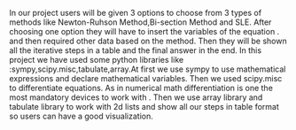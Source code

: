 In our project users will be given 3 options to choose from 3 types of methods like Newton-Ruhson Method,Bi-section Method and SLE.
After choosing one option they will have to insert the variables of the equation . and then required other data based on the method. Then they will be shown all the iterative steps in  a table and the final answer in the end.
In this project we have used some python libraries like :sympy,scipy.misc,tabulate,array.At first we use sympy to use mathematical expressions and declare mathematical variables. Then we used scipy.misc to differentiate equations. As in numerical math differentiation is one the most mandatory devices to work with . Then we use array library and tabulate library to work with 2d lists and show all our steps in table format so users can have a good visualization.
